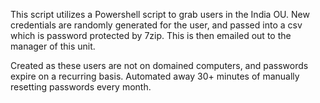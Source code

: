 This script utilizes a Powershell script to grab users in the India OU. New credentials are randomly generated for the user, and passed into a csv which is password protected by 7zip. This is then emailed out to the manager of this unit.

Created as these users are not on domained computers, and passwords expire on a recurring basis. Automated away 30+ minutes of manually resetting passwords every month.
